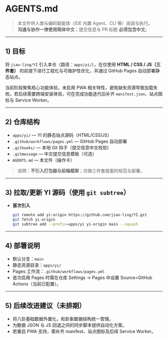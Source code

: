# AGENTS.md

> 本文件供人类与编码智能体（IDE 内置 Agent、CLI 等）阅读与执行。  
> **沟通与协作一律使用简体中文**；提交信息与 PR 标题 **必须包含中文**。

---

## 1) 目标
将 `jiao-ling/YI` 引入本仓（路径：`apps/yi/`），在仅使用 **HTML / CSS / JS（三件套）** 的前提下进行工程化与可维护性优化，并通过 GitHub Pages 自动部署静态站点。

当前阶段聚焦核心功能体验，未启用 PWA 相关特性，避免缺失资源导致加载失败。若后续需要跨端安装体验，可在完成功能迭代后补齐 `manifest.json`、站点图标与 Service Worker。

---

## 2) 仓库结构
- `apps/yi/` — YI 的静态站点源码（HTML/CSS/JS）
- `.github/workflows/pages.yml` — GitHub Pages 自动部署
- `.githooks/` — 本地 Git 钩子（提交信息中文校验）
- `.gitmessage` — 中文提交信息模板（可选）
- `AGENTS.md` — 本文件（操作卡）

> 说明：**不引入打包器与前端框架**；仅做三件套层面的规范与部署。

---

## 3) 拉取/更新 YI 源码（使用 `git subtree`）
- **首次引入**
  ```bash
  git remote add yi-origin https://github.com/jiao-ling/YI.git
  git fetch yi-origin
  git subtree add --prefix=apps/yi yi-origin main --squash
  ```

---

## 4) 部署说明
- 默认分支：`main`
- 静态资源目录：`apps/yi/`
- Pages 工作流：`.github/workflows/pages.yml`
- 首次启用 Pages 时需在仓库 Settings → Pages 中设置 Source=GitHub Actions（当前已配置）。

---

## 5) 后续改进建议（未排期）
- 将八卦基础数据外置化，和卦象数据结构统一管理。
- 为数据 JSON 与 JS 回退之间的同步脚本提供自动化方案。
- 若重启 PWA 支持，需补齐 manifest、站点图标及后续 Service Worker。
